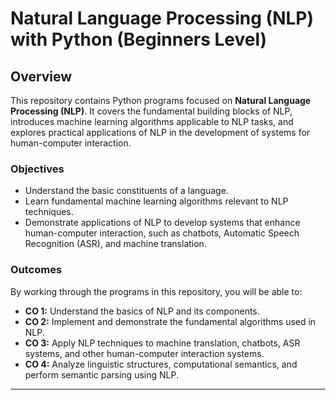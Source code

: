 # Natural Language Processing (NLP) with Python (Beginners Level)

## Overview

This repository contains Python programs focused on **Natural Language Processing (NLP)**. It covers the fundamental building blocks of NLP, introduces machine learning algorithms applicable to NLP tasks, and explores practical applications of NLP in the development of systems for human-computer interaction.

### Objectives
- Understand the basic constituents of a language.
- Learn fundamental machine learning algorithms relevant to NLP techniques.
- Demonstrate applications of NLP to develop systems that enhance human-computer interaction, such as chatbots, Automatic Speech Recognition (ASR), and machine translation.

### Outcomes
By working through the programs in this repository, you will be able to:
- **CO 1:** Understand the basics of NLP and its components.
- **CO 2:** Implement and demonstrate the fundamental algorithms used in NLP.
- **CO 3:** Apply NLP techniques to machine translation, chatbots, ASR systems, and other human-computer interaction systems.
- **CO 4:** Analyze linguistic structures, computational semantics, and perform semantic parsing using NLP.

---
